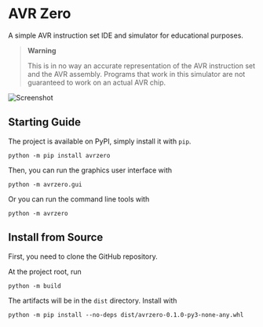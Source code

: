 # AVR Zero
A simple AVR instruction set IDE and simulator for educational purposes.

> **Warning**
>
> This is in no way an accurate representation of the AVR instruction set and
> the AVR assembly. Programs that work in this simulator are not guaranteed to
> work on an actual AVR chip.

![Screenshot](image/screenshot.png)

## Starting Guide

The project is available on PyPI, simply install it with `pip`.

```
python -m pip install avrzero
```

Then, you can run the graphics user interface with

```
python -m avrzero.gui
```

Or you can run the command line tools with

```
python -m avrzero
```

## Install from Source

First, you need to clone the GitHub repository.

At the project root, run

```
python -m build
```

The artifacts will be in the `dist` directory. Install with

```
python -m pip install --no-deps dist/avrzero-0.1.0-py3-none-any.whl
```
